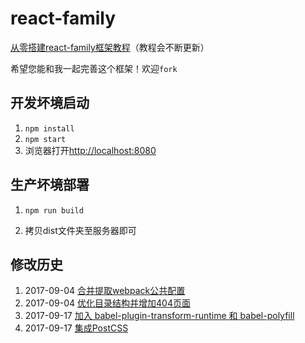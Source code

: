 # react-family

[从零搭建react-family框架教程](https://github.com/brickspert/blog/issues/1)（教程会不断更新）

希望您能和我一起完善这个框架！欢迎`fork`

## 开发坏境启动

1. `npm install`
2. `npm start`
3. 浏览器打开[http://localhost:8080](http://localhost:8080)

## 生产坏境部署

1. `npm run build`

2. 拷贝dist文件夹至服务器即可

## 修改历史

1. 2017-09-04 [合并提取webpack公共配置](https://github.com/brickspert/blog/issues/1#webpack-common-config)
2. 2017-09-04 [优化目录结构并增加404页面](https://github.com/brickspert/blog/issues/1#op-dir-404)
3. 2017-09-17 [加入 babel-plugin-transform-runtime 和 babel-polyfill](https://github.com/brickspert/blog/issues/1#babel-polyfill)
4. 2017-09-17 [集成PostCSS](https://github.com/brickspert/blog/issues/1#postcss)